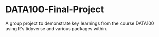 # DATA100-Final-Project
A group project to demonstrate key learnings from the course DATA100 using R's tidyverse and various packages within.
